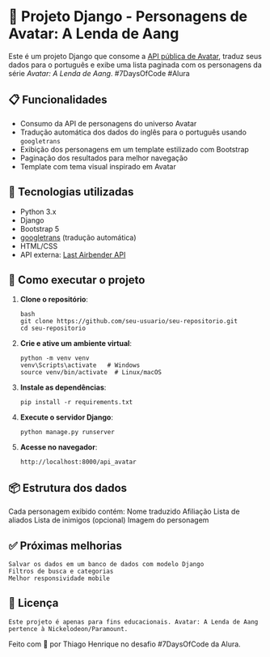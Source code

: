 # 🌊 Projeto Django - Personagens de Avatar: A Lenda de Aang

Este é um projeto Django que consome a [API pública de Avatar](https://last-airbender-api.fly.dev/), traduz seus dados para o português e exibe uma lista paginada com os personagens da série *Avatar: A Lenda de Aang*.
#7DaysOfCode #Alura

## 📋 Funcionalidades

- Consumo da API de personagens do universo Avatar
- Tradução automática dos dados do inglês para o português usando `googletrans`
- Exibição dos personagens em um template estilizado com Bootstrap
- Paginação dos resultados para melhor navegação
- Template com tema visual inspirado em Avatar

## 🔧 Tecnologias utilizadas

- Python 3.x
- Django
- Bootstrap 5
- [googletrans](https://pypi.org/project/googletrans/) (tradução automática)
- HTML/CSS
- API externa: [Last Airbender API](https://last-airbender-api.fly.dev/)

## 🚀 Como executar o projeto

1. **Clone o repositório**:
    ```
    bash
    git clone https://github.com/seu-usuario/seu-repositorio.git
    cd seu-repositorio
    ```

2. **Crie e ative um ambiente virtual**:
    ```
    python -m venv venv
    venv\Scripts\activate   # Windows
    source venv/bin/activate  # Linux/macOS
    ```

3. **Instale as dependências**:
    ```
    pip install -r requirements.txt
    ```

4. **Execute o servidor Django**:
    ```
    python manage.py runserver
    ```

5. **Acesse no navegador**:
    ```
    http://localhost:8000/api_avatar
    ```

## 📦 Estrutura dos dados

Cada personagem exibido contém:
    Nome traduzido
    Afiliação
    Lista de aliados
    Lista de inimigos
    (opcional) Imagem do personagem

## ✅ Próximas melhorias
    Salvar os dados em um banco de dados com modelo Django
    Filtros de busca e categorias
    Melhor responsividade mobile

## 📄 Licença
    Este projeto é apenas para fins educacionais. Avatar: A Lenda de Aang pertence à Nickelodeon/Paramount.

Feito com 💙 por Thiago Henrique no desafio #7DaysOfCode da Alura.